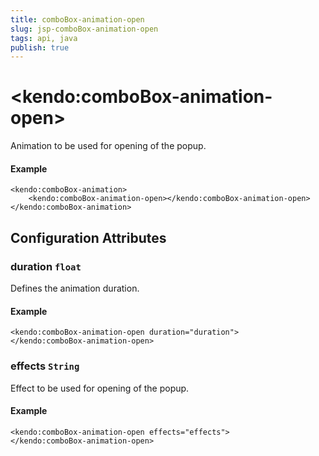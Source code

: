 ```yaml
---
title: comboBox-animation-open
slug: jsp-comboBox-animation-open
tags: api, java
publish: true
---
```


# \<kendo:comboBox-animation-open\>

Animation to be used for opening of the popup.

#### Example
    <kendo:comboBox-animation>
        <kendo:comboBox-animation-open></kendo:comboBox-animation-open>
    </kendo:comboBox-animation>

## Configuration Attributes

### duration `float`

Defines the animation duration.

#### Example
    <kendo:comboBox-animation-open duration="duration">
    </kendo:comboBox-animation-open>

### effects `String`

Effect to be used for opening of the popup.

#### Example
    <kendo:comboBox-animation-open effects="effects">
    </kendo:comboBox-animation-open>


